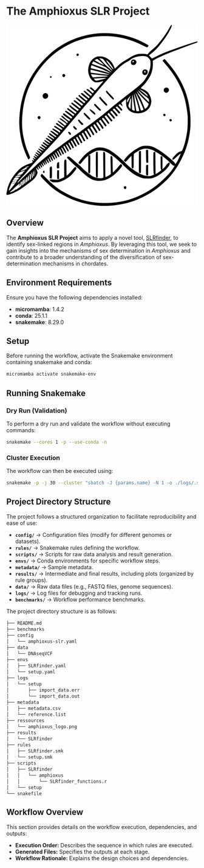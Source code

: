 # The Amphioxus SLR Project

![Project Logo](ressources/amphioxus_logo.png)

## Overview

The **Amphioxus SLR Project** aims to apply a novel tool, [SLRfinder](https://github.com/xuelingyi/SLRfinder), to identify sex-linked regions in *Amphioxus*. By leveraging this tool, we seek to gain insights into the mechanisms of sex determination in *Amphioxus* and contribute to a broader understanding of the diversification of sex-determination mechanisms in chordates.

## Environment Requirements

Ensure you have the following dependencies installed:

- **micromamba**: 1.4.2
- **conda**: 25.1.1
- **snakemake**: 8.29.0

## Setup

Before running the workflow, activate the Snakemake environment containing snakemake and conda:

```sh
micromamba activate snakemake-env
```

## Running Snakemake

### Dry Run (Validation)

To perform a dry run and validate the workflow without executing commands:

```sh
snakemake --cores 1 -p --use-conda -n
```

### Cluster Execution

The workflow can then be executed using:
```sh
snakemake -p -j 30 --cluster "sbatch -J {params.name} -N 1 -o ./logs/.slurm/%x.out -e ./logs/.slurm/%x.err --cpus-per-task={params.threads} --mem={params.mem} -t {params.time}" --use-conda
```

## Project Directory Structure

The project follows a structured organization to facilitate reproducibility and ease of use:

- **`config/`**  → Configuration files (modify for different genomes or datasets).
- **`rules/`**  → Snakemake rules defining the workflow.
- **`scripts/`**  → Scripts for raw data analysis and result generation.
- **`envs/`**  → Conda environments for specific workflow steps.
- **`metadata/`**  → Sample metadata.
- **`results/`**  → Intermediate and final results, including plots (organized by rule groups).
- **`data/`**  → Raw data files (e.g., FASTQ files, genome sequences).
- **`logs/`**  → Log files for debugging and tracking runs.
- **`benchmarks/`**  → Workflow performance benchmarks.

The project directory structure is as follows:

```plaintext
├── README.md
├── benchmarks
├── config
│   └── amphioxus-slr.yaml
├── data
│   └── DNAseqVCF
├── envs
│   ├── SLRfinder.yaml
│   └── setup.yaml
├── logs
│   └── setup
│       ├── import_data.err
│       └── import_data.out
├── metadata
│   ├── metadata.csv
│   └── reference.list
├── ressources
│   └── amphioxus_logo.png
├── results
│   └── SLRfinder
├── rules
│   ├── SLRfinder.smk
│   └── setup.smk
├── scripts
│   ├── SLRfinder
│   │   └── amphioxus
│   │       └── SLRfinder_functions.r
│   └── setup
└── snakefile
```

## Workflow Overview

This section provides details on the workflow execution, dependencies, and outputs:

- **Execution Order:** Describes the sequence in which rules are executed.
- **Generated Files:** Specifies the outputs at each stage.
- **Workflow Rationale:** Explains the design choices and dependencies.
